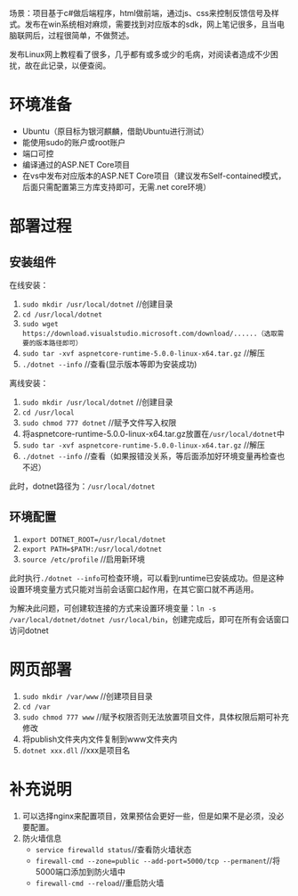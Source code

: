 场景：项目基于c#做后端程序，html做前端，通过js、css来控制反馈信号及样式。发布在win系统相对麻烦，需要找到对应版本的sdk，网上笔记很多，且当电脑联网后，过程很简单，不做赘述。

发布Linux网上教程看了很多，几乎都有或多或少的毛病，对阅读者造成不少困扰，故在此记录，以便查阅。

<!--more-->

# 环境准备


- Ubuntu（原目标为银河麒麟，借助Ubuntu进行测试）
- 能使用sudo的账户或root账户
- 端口可控
- 编译通过的ASP.NET Core项目
- 在vs中发布对应版本的ASP.NET Core项目（建议发布Self-contained模式，后面只需配置第三方库支持即可，无需.net core环境）

# 部署过程
## 安装组件

在线安装：
1. `sudo mkdir /usr/local/dotnet` //创建目录
2. `cd /usr/local/dotnet`
3. `sudo wget https://download.visualstudio.microsoft.com/download/......（选取需要的版本路径即可）`
4. `sudo tar -xvf aspnetcore-runtime-5.0.0-linux-x64.tar.gz` //解压
5. `./dotnet --info` //查看(显示版本等即为安装成功)

离线安装：
1. `sudo mkdir /usr/local/dotnet` //创建目录
2. `cd /usr/local`
3. `sudo chmod 777 dotnet` //赋予文件写入权限
4. 将aspnetcore-runtime-5.0.0-linux-x64.tar.gz放置在`/usr/local/dotnet`中
5. `sudo tar -xvf aspnetcore-runtime-5.0.0-linux-x64.tar.gz` //解压
6. `./dotnet --info` //查看（如果报错没关系，等后面添加好环境变量再检查也不迟）


此时，dotnet路径为：`/usr/local/dotnet`

## 环境配置

1. `export DOTNET_ROOT=/usr/local/dotnet`
2. `export PATH=$PATH:/usr/local/dotnet`
3. `source /etc/profile` //启用新环境

此时执行`./dotnet --info`可检查环境，可以看到runtime已安装成功。但是这种设置环境变量方式只能对当前会话窗口起作用，在其它窗口就不再适用。

为解决此问题，可创建软连接的方式来设置环境变量：`ln -s /var/local/dotnet/dotnet /usr/local/bin`，创建完成后，即可在所有会话窗口访问dotnet

# 网页部署

1. `sudo mkdir /var/www` //创建项目目录
2. `cd /var`
3. `sudo chmod 777 www` //赋予权限否则无法放置项目文件，具体权限后期可补充修改
4. 将publish文件夹内文件复制到www文件夹内
5. `dotnet xxx.dll` //xxx是项目名


# 补充说明

1. 可以选择nginx来配置项目，效果预估会更好一些，但是如果不是必须，没必要配置。
2. 防火墙信息
    - `service firewalld status`//查看防火墙状态
    - `firewall-cmd --zone=public --add-port=5000/tcp --permanent`//将5000端口添加到防火墙中
    - `firewall-cmd --reload`//重启防火墙

